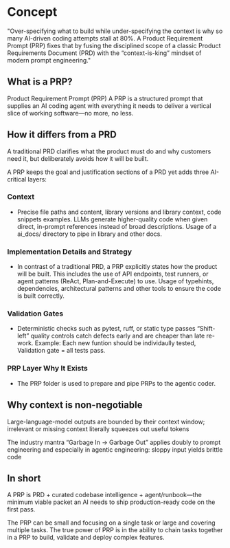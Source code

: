 # Concept

"Over-specifying what to build while under-specifying the context is why so many AI-driven coding attempts stall at 80%. A Product Requirement Prompt (PRP) fixes that by fusing the disciplined scope of a classic Product Requirements Document (PRD) with the “context-is-king” mindset of modern prompt engineering."

## What is a PRP?

Product Requirement Prompt (PRP)
A PRP is a structured prompt that supplies an AI coding agent with everything it needs to deliver a vertical slice of working software—no more, no less.

## How it differs from a PRD

A traditional PRD clarifies what the product must do and why customers need it, but deliberately avoids how it will be built.

A PRP keeps the goal and justification sections of a PRD yet adds three AI-critical layers:

### Context

- Precise file paths and content, library versions and library context, code snippets examples. LLMs generate higher-quality code when given direct, in-prompt references instead of broad descriptions. Usage of a ai_docs/ directory to pipe in library and other docs.

### Implementation Details and Strategy

- In contrast of a traditional PRD, a PRP explicitly states how the product will be built. This includes the use of API endpoints, test runners, or agent patterns (ReAct, Plan-and-Execute) to use. Usage of typehints, dependencies, architectural patterns and other tools to ensure the code is built correctly.

### Validation Gates

- Deterministic checks such as pytest, ruff, or static type passes “Shift-left” quality controls catch defects early and are cheaper than late re-work.
  Example: Each new funtion should be individaully tested, Validation gate = all tests pass.

### PRP Layer Why It Exists

- The PRP folder is used to prepare and pipe PRPs to the agentic coder.

## Why context is non-negotiable

Large-language-model outputs are bounded by their context window; irrelevant or missing context literally squeezes out useful tokens

The industry mantra “Garbage In → Garbage Out” applies doubly to prompt engineering and especially in agentic engineering: sloppy input yields brittle code

## In short

A PRP is PRD + curated codebase intelligence + agent/runbook—the minimum viable packet an AI needs to ship production-ready code on the first pass.

The PRP can be small and focusing on a single task or large and covering multiple tasks.
The true power of PRP is in the ability to chain tasks together in a PRP to build, validate and deploy complex features.